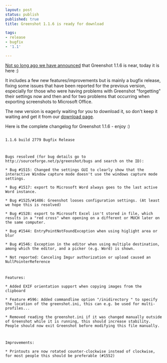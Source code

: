 ```yaml
---
layout: post
status: publish
published: true
title: Greenshot 1.1.6 is ready for download

tags:
- release
- bugfix
- '1.1'

---
```

<p><a href="http://getgreenshot.org/2013/10/16/current-development-status-future-plans/" title="Current Development Status and Plans for the Future">Not so long ago we have announced</a> that Greenshot 1.1.6 is near, today it is here :)</p>
<p>It includes a few new features/improvements but is mainly a bugfix release, fixing some issues that have been reported for the previous version, especially for those who were having problems with Greenshot "forgetting" their settings now and then and for two problems that occurring when exporting screenshots to Microsoft Office.</p>
<p>The new version is eagerly waiting for you to download it, so don't keep it waiting and get it from our <a href="/downloads/">download page</a>.</p>
<p>Here is the complete changelog for Greenshot 1.1.6 - enjoy :)<br />
<code><br />
1.1.6 build 2779 Bugfix Release</p>
<p>Bugs resolved (for bug details go to http://sourceforge.net/p/greenshot/bugs and search on the ID):<br />
* Bug #1515: Changed the settings GUI to clearly show that the interactive Window capture mode doesn't use the windows capture mode settings.<br />
* Bug #1517: export to Microsoft Word always goes to the last active Word instance.<br />
* Bug #1525/#1486: Greenshot looses configuration settings. (At least we hope this is resolved)<br />
* Bug #1528: export to Microsoft Excel isn't stored in file, which results in a "red cross" when opening on a different or MUCH later on the same computer.<br />
* Bug #1544: EntryPointNotFoundException when using higlight area or blur<br />
* Bug #1546: Exception in the editor when using multiple destination, among which the editor, and a picker (e.g. Word) is shown.<br />
* Not reported: Canceling Imgur authorization or upload caused an NullPointerReference</p>
<p>Features:<br />
* Added EXIF orientation support when copying images from the clipboard<br />
* Feature #596: Added commandline option "/inidirectory <directory>" to specify the location of the greenshot.ini, this can e.g. be used for multi-profiles...<br />
* Removed reading the greenshot.ini if it was changed manually outside of Greenshot while it is running, this should increase stability. People should now exit Greenshot before modifying this file manually.</p>
<p>Improvements:<br />
* Printouts are now rotated counter-clockwise instead of clockwise, for most people this should be preferable (#1552)<br />
</code></p>
